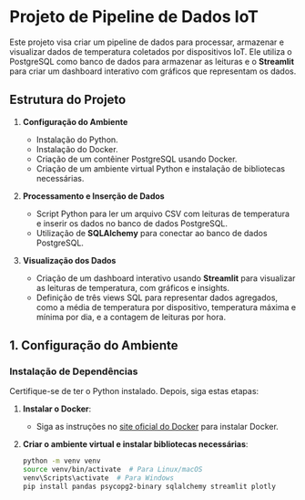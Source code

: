 # Projeto de Pipeline de Dados IoT

Este projeto visa criar um pipeline de dados para processar, armazenar e visualizar dados de temperatura coletados por dispositivos IoT. Ele utiliza o PostgreSQL como banco de dados para armazenar as leituras e o **Streamlit** para criar um dashboard interativo com gráficos que representam os dados.

## Estrutura do Projeto

1. **Configuração do Ambiente**
   - Instalação do Python.
   - Instalação do Docker.
   - Criação de um contêiner PostgreSQL usando Docker.
   - Criação de um ambiente virtual Python e instalação de bibliotecas necessárias.

2. **Processamento e Inserção de Dados**
   - Script Python para ler um arquivo CSV com leituras de temperatura e inserir os dados no banco de dados PostgreSQL.
   - Utilização de **SQLAlchemy** para conectar ao banco de dados PostgreSQL.
   
3. **Visualização dos Dados**
   - Criação de um dashboard interativo usando **Streamlit** para visualizar as leituras de temperatura, com gráficos e insights.
   - Definição de três views SQL para representar dados agregados, como a média de temperatura por dispositivo, temperatura máxima e mínima por dia, e a contagem de leituras por hora.

## 1. Configuração do Ambiente

### Instalação de Dependências

Certifique-se de ter o Python instalado. Depois, siga estas etapas:

1. **Instalar o Docker**:
   - Siga as instruções no [site oficial do Docker](https://docs.docker.com/get-docker/) para instalar Docker.

2. **Criar o ambiente virtual e instalar bibliotecas necessárias**:
   ```bash
   python -m venv venv
   source venv/bin/activate  # Para Linux/macOS
   venv\Scripts\activate  # Para Windows
   pip install pandas psycopg2-binary sqlalchemy streamlit plotly
